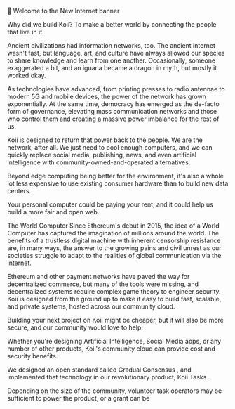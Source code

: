 🎏 Welcome to the New Internet
banner

Why did we build Koii?
To make a better world by connecting the people that live in it.

Ancient civilizations had information networks, too. The ancient internet wasn't fast, but language, art, and culture have always allowed our species to share knowledge and learn from one another. Occasionally, someone exaggerated a bit, and an iguana became a dragon in myth, but mostly it worked okay.

As technologies have advanced, from printing presses to radio antennae to modern 5G and mobile devices, the power of the network has grown exponentially. At the same time, democracy has emerged as the de-facto form of governance, elevating mass communication networks and those who control them and creating a massive power imbalance for the rest of us.

Koii is designed to return that power back to the people. We are the network, after all. We just need to pool enough computers, and we can quickly replace social media, publishing, news, and even artificial intelligence with community-owned-and-operated alternatives.

Beyond edge computing being better for the environment, it's also a whole lot less expensive to use existing consumer hardware than to build new data centers.

Your personal computer could be paying your rent, and it could help us build a more fair and open web.

The World Computer
Since Ethereum's debut in 2015, the idea of a World Computer has captured the imagination of millions around the world. The benefits of a trustless digital machine with inherent censorship resistance are, in many ways, the answer to the growing pains and civil unrest as our societies struggle to adapt to the realities of global communication via the internet.

Ethereum and other payment networks have paved the way for decentralized commerce, but many of the tools were missing, and decentralized systems require complex game theory to engineer security. Koii is designed from the ground up to make it easy to build fast, scalable, and private systems, hosted across our community cloud.

Building your next project on Koii might be cheaper, but it will also be more secure, and our community would love to help.

Whether you're designing Artificial Intelligence, Social Media apps, or any number of other products, Koii's community cloud can provide cost and security benefits.

We designed an open standard called 
Gradual Consensus
, and implemented that technology in our revolutionary product, Koii 
Tasks
.

Depending on the size of the community, volunteer task operators may be sufficient to power the product, or a grant can be
